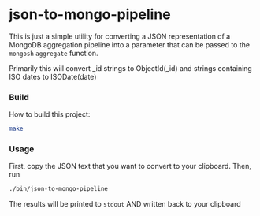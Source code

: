 # json-to-mongo-pipeline

This is just a simple utility for converting a JSON representation of a MongoDB aggregation pipeline into a parameter that can be passed to the `mongosh` `aggregate` function.

Primarily this will convert _id strings to ObjectId(_id) and strings containing ISO dates to ISODate(date)


### Build

How to build this project:

```bash
make
```


### Usage

First, copy the JSON text that you want to convert to your clipboard. Then, run

```bash
./bin/json-to-mongo-pipeline
```

The results will be printed to `stdout` AND written back to your clipboard

